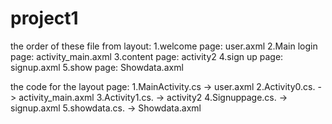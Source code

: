 # project1

the order of these file from layout: 
1.welcome page: user.axml
2.Main login page: activity_main.axml
3.content page: activity2
4.sign up page: signup.axml
5.show page: Showdata.axml

the code for the layout page:
1.MainActivity.cs -> user.axml
2.Activity0.cs.   -> activity_main.axml
3.Activity1.cs.   -> activity2
4.Signuppage.cs.  -> signup.axml
5.showdata.cs.    -> Showdata.axml
